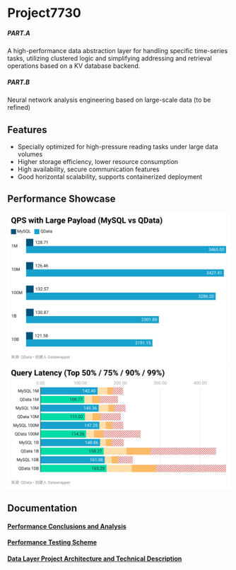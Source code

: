 # Project7730

##### PART.A
A high-performance data abstraction layer for handling specific time-series tasks, utilizing clustered logic and simplifying addressing and retrieval operations based on a KV database backend.

##### PART.B
Neural network analysis engineering based on large-scale data (to be refined)

## Features
- Specially optimized for high-pressure reading tasks under large data volumes
- Higher storage efficiency, lower resource consumption
- High availability, secure communication features
- Good horizontal scalability, supports containerized deployment

## Performance Showcase
![](https://github.com/GoodManWEN/Project7730/blob/main/misc/statistic_qps-with-large-payload-mysql-vs-qdata-EjX7H.png?raw=true)
![](https://github.com/GoodManWEN/Project7730/blob/main/misc/statistic_query-latency-top-50-75-90-99nAn8m.png?raw=true)

## Documentation

#### [Performance Conclusions and Analysis](https://github.com/GoodManWEN/Project7730/blob/main/docs/BenchmarkResults.md)

#### [Performance Testing Scheme](https://github.com/GoodManWEN/Project7730/blob/main/benchmark/README.md)

#### [Data Layer Project Architecture and Technical Description](https://github.com/GoodManWEN/Project7730/blob/main/qdata/README.md)

